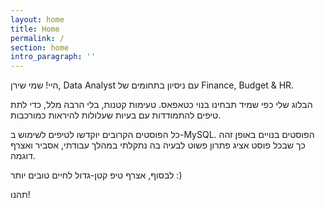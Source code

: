 ```yaml
---
layout: home
title: Home
permalink: /
section: home
intro_paragraph: ''
---
```

היי! שמי שירן, Data Analyst עם ניסיון בתחומים של Finance, Budget & HR. 

הבלוג שלי כפי שמיד תבחינו בנוי כטאפאס. טעימות קטנות, בלי הרבה מלל, כדי לתת טיפים להתמודדות עם בעיות שעלולות להיראות כמורכבות. 

כל הפוסטים הקרובים יוקדשו לטיפים לשימוש ב-MySQL. 
הפוסטים בנויים באופן זהה כך שבכל פוסט אציג פתרון פשוט לבעיה בה נתקלתי במהלך עבודתי, אסביר ואצרף דוגמה. 

לבסוף, אצרף טיפ קטן-גדול לחיים טובים יותר :)

תהנו!
